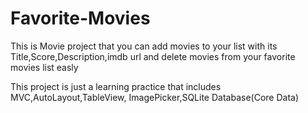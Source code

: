 # Favorite-Movies
This is Movie project that you can add  movies to your list with its Title,Score,Description,imdb url and delete movies from your favorite movies list easly

This project is just a learning practice that includes MVC,AutoLayout,TableView, ImagePicker,SQLite Database(Core Data)
